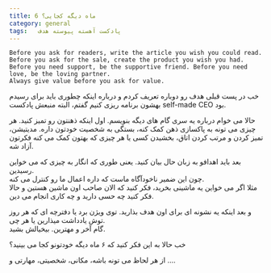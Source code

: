 ```yaml
---
title: 6 ماه دیگه کجایی؟
category: general
tags:   پادکست آهسته پیوسته هدف
---
```


    Before you ask for readers, write the article you wish you could read.
    Before you ask for the sale, create the product you wish you had.
    Before you need support, be the supportive friend. Before you need love, be the loving partner.
    Always give value before you ask for value.


خب در پست قبلی هدف رو دوباره تعریف کردم و درباره اینکه چطوری باید برای رسیدم بهشون برنامه ریزی کنیم گفتم، البته منبعش پادکست self-made CEO  بود.

حالا می خوام درباره یه سری گام های دیگه بنویسم.
اول اینکه ذهنتون رو تمیز کنید. هر چیزی می تونه به پاکسازی ذهن کمک کنه، بستگی به شخصیت خودتون داره. مدیتیشن، تمیز کردن و مرتب کردن اتاق، بخشیدن کسی یا هر چیزی که بهتون کمک می کنه فکرتون آزاد شه.

بعد باید اهدافو به زبان حال بیان کنید. یعنی طوری که انگار به چیزی که می خواین رسیدین.<br/>
چون این ضمیر ناخودآگاه ماست که داره اعمال ما رو کنترل می کنه.<br/>
مثلا اگر می خواین یه ماشینی بخرید،  فکر کنید که الان صاحب اون ماشین هستین و حالا فکر کنید چه حسی دارید و چه کاری انجام می دین.<br/>

و بعد اینکه یه نشونه ای برای اون هدف بذارید. توی ویژن برد یا دفترچه ای که هر روز توش یادداشت میذارین یا هر چی.<br/>
گام آخر و مهترین. بیخیالش بشید.<br/>

خب حالا به این فکر کنید که ۶ ماه دیگه خودتونو کجا می بینید؟<br/>

از هر لحاظ می تونه باشه، مکانی، شخصیتی، مهارتی و ....
